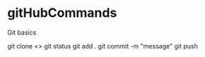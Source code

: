 # gitHubCommands


Git basics

 git clone <> 
 git status 
 git add . 
 git commit -m "message" 
 git push
